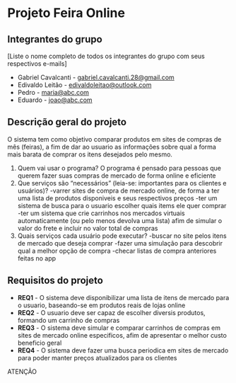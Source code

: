 # Projeto Feira Online 


## Integrantes do grupo 
[Liste o nome completo de todos os integrantes do grupo com seus respectivos e-mails]
 * Gabriel Cavalcanti - gabriel.cavalcanti.28@gmail.com
 * Edivaldo Leitão - edivaldoleitao@outlook.com
 * Pedro - maria@abc.com
 * Eduardo - joao@abc.com

## Descrição geral do projeto 
O sistema tem como objetivo comparar produtos em sites de compras de mês (feiras), a fim de dar ao usuario as informações sobre qual a forma mais barata de comprar os itens desejados pelo mesmo.

 1. Quem vai usar o programa?
    O programa é pensado para pessoas que querem fazer suas compras de mercado de forma online e eficiente
 2. Que serviços são “necessários” (leia-se: importantes para os clientes e usuários)?
    -varrer sites de compra de mercado online, de forma a ter uma lista de produtos disponiveis e seus respectivos preços
    -ter um sistema de busca para o usuario escolher quais items ele quer comprar
    -ter um sistema que crie carrinhos nos mercados virtuais automaticamente (ou pelo menos devolva uma lista) afim de simular o valor do frete e incluir no
     valor total de compras 
 3. Quais serviços cada usuário pode executar?
    -buscar no site pelos itens de mercado que deseja comprar
    -fazer uma simulação para descobrir qual a melhor opção de compra
    -checar listas de compra anteriores feitas no app
    

## Requisitos do projeto
 * **REQ1** - O sistema deve disponibilizar uma lista de itens de mercado para o usuario, baseando-se em produtos reais de lojas online
 * **REQ2** - O usuario deve ser capaz de escolher diversis produtos, formando um carrinho de compras
 * **REQ3** - O sistema deve simular e comparar carrinhos de compras em sites de mercado online especificos, afim de apresentar o melhor custo beneficio geral
 * **REQ4** - O sistema deve fazer uma busca periodica em sites de mercado para poder manter preços atualizados para os clientes


ATENÇÃO
